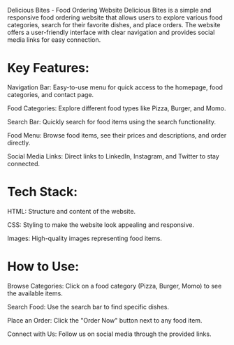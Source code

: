 Delicious Bites - Food Ordering Website
Delicious Bites is a simple and responsive food ordering website that allows users to explore various food categories, search for their favorite dishes, and place orders. 
The website offers a user-friendly interface with clear navigation and provides social media links for easy connection.

# Key Features:
Navigation Bar: Easy-to-use menu for quick access to the homepage, food categories, and contact page.

Food Categories: Explore different food types like Pizza, Burger, and Momo.

Search Bar: Quickly search for food items using the search functionality.

Food Menu: Browse food items, see their prices and descriptions, and order directly.

Social Media Links: Direct links to LinkedIn, Instagram, and Twitter to stay connected.

# Tech Stack:
HTML: Structure and content of the website.

CSS: Styling to make the website look appealing and responsive.

Images: High-quality images representing food items.

# How to Use:
Browse Categories: Click on a food category (Pizza, Burger, Momo) to see the available items.

Search Food: Use the search bar to find specific dishes.

Place an Order: Click the "Order Now" button next to any food item.

Connect with Us: Follow us on social media through the provided links.
